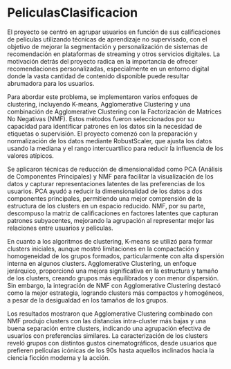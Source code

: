# PeliculasClasificacion
El proyecto se centró en agrupar usuarios en función de sus calificaciones de películas utilizando técnicas de aprendizaje no supervisado, con el objetivo de mejorar la segmentación y personalización de sistemas de recomendación en plataformas de streaming y otros servicios digitales. 
La motivación detrás del proyecto radica en la importancia de ofrecer recomendaciones personalizadas, especialmente en un entorno digital donde la vasta cantidad de contenido disponible puede resultar abrumadora para los usuarios.

Para abordar este problema, se implementaron varios enfoques de clustering, incluyendo K-means, Agglomerative Clustering y una combinación de Agglomerative Clustering con la Factorización de Matrices No Negativas (NMF). Estos métodos fueron seleccionados por su capacidad para identificar patrones en los datos sin la necesidad de etiquetas o supervisión. El proyecto comenzó con la preparación y normalización de los datos mediante RobustScaler, que ajusta los datos usando la mediana y el rango intercuartílico para reducir la influencia de los valores atípicos.

Se aplicaron técnicas de reducción de dimensionalidad como PCA (Análisis de Componentes Principales) y NMF para facilitar la visualización de los datos y capturar representaciones latentes de las preferencias de los usuarios. PCA ayudó a reducir la dimensionalidad de los datos a dos componentes principales, permitiendo una mejor comprensión de la estructura de los clusters en un espacio reducido. NMF, por su parte, descompuso la matriz de calificaciones en factores latentes que capturan patrones subyacentes, mejorando la agrupación al representar mejor las relaciones entre usuarios y películas.

En cuanto a los algoritmos de clustering, K-means se utilizó para formar clusters iniciales, aunque mostró limitaciones en la compactación y homogeneidad de los grupos formados, particularmente con alta dispersión interna en algunos clusters. Agglomerative Clustering, un enfoque jerárquico, proporcionó una mejora significativa en la estructura y tamaño de los clusters, creando grupos más equilibrados y con menor dispersión. Sin embargo, la integración de NMF con Agglomerative Clustering destacó como la mejor estrategia, logrando clusters más compactos y homogéneos, a pesar de la desigualdad en los tamaños de los grupos.

Los resultados mostraron que Agglomerative Clustering combinado con NMF produjo clusters con las distancias intra-cluster más bajas y una buena separación entre clusters, indicando una agrupación efectiva de usuarios con preferencias similares. La caracterización de los clusters reveló grupos con distintos gustos cinematográficos, desde usuarios que prefieren películas icónicas de los 90s hasta aquellos inclinados hacia la ciencia ficción moderna y la acción.
